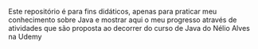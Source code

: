 Este repositório é para fins didáticos, apenas para praticar meu conhecimento sobre Java e mostrar aqui o meu progresso através de atividades que são proposta ao decorrer do curso de Java do Nélio Alves na Udemy
